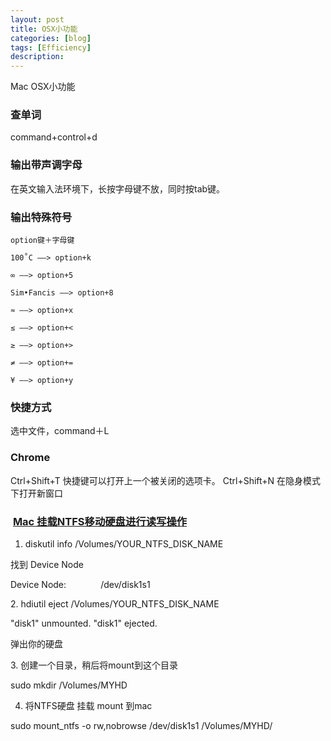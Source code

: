 ```yaml
---
layout: post
title: OSX小功能
categories: [blog]
tags: [Efficiency]
description: 
---
```


Mac OSX小功能

### 查单词
command+control+d

### **输出带声调字母**

在英文输入法环境下，长按字母键不放，同时按tab键。

### **输出特殊符号**

```
option键＋字母键

100˚C ——> option+k

∞ ——> option+5

Sim•Fancis ——> option+8

≈ ——> option+x

≤ ——> option+<

≥ ——> option+>

≠ ——> option+=

¥ ——> option+y

```

### **快捷方式**

选中文件，command＋L

### **Chrome**

Ctrl+Shift+T 快捷键可以打开上一个被关闭的选项卡。
Ctrl+Shift+N 在隐身模式下打开新窗口

###  [Mac 挂载NTFS移动硬盘进行读写操作](http://blog.csdn.net/sunbiao0526/article/details/8566317)

1. diskutil info /Volumes/YOUR_NTFS_DISK_NAME 

找到 Device Node

Device Node:              /dev/disk1s1

2. hdiutil eject /Volumes/YOUR_NTFS_DISK_NAME

"disk1" unmounted.
"disk1" ejected.

弹出你的硬盘

3. 创建一个目录，稍后将mount到这个目录 

sudo mkdir /Volumes/MYHD

4. 将NTFS硬盘 挂载 mount 到mac

sudo mount_ntfs -o rw,nobrowse /dev/disk1s1 /Volumes/MYHD/



